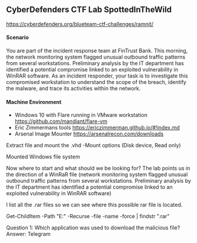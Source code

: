 CyberDefenders CTF Lab SpottedInTheWild
---


https://cyberdefenders.org/blueteam-ctf-challenges/ramnit/

#### Scenario

You are part of the incident response team at FinTrust Bank. This morning, the network monitoring system flagged unusual outbound traffic patterns from several workstations. Preliminary analysis by the IT department has identified a potential compromise linked to an exploited vulnerability in WinRAR software.
As an incident responder, your task is to investigate this compromised workstation to understand the scope of the breach, identify the malware, and trace its activities within the network.



#### Machine Environment 

- Windows 10 with Flare running in VMware workstation https://github.com/mandiant/flare-vm
- Eric Zimmermans tools https://ericzimmerman.github.io/#!index.md 
- Arsenal Image Mounter https://arsenalrecon.com/downloads




Extract file and mount the .vhd 
	-Mount options (Disk device, Read only)



Mounted Windows file system




Now where to start and what should we be looking for? The lab points us in the direction of a WinRaR file (network monitoring system flagged unusual outbound traffic patterns from several workstations. Preliminary analysis by the IT department has identified a potential compromise linked to an exploited vulnerability in WinRAR software)

I list all the .rar files so we can see where this possible rar file is located.  

Get-ChildItem -Path "E:\" -Recurse -file -name -force | findstr  ".rar"



Question 1: Which application was used to download the malicious file?  Answer: Telegram
